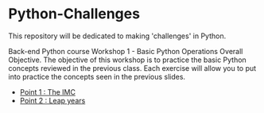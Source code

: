 # Python-Challenges
This repository will be dedicated to making 'challenges' in Python.

Back-end Python course
Workshop 1 - Basic Python Operations
Overall Objective.
The objective of this workshop is to practice the basic Python concepts reviewed in the previous class. Each exercise will allow you to put into practice the concepts seen in the previous slides.

* [Point 1 : The IMC](elIMC)
* [Point 2 : Leap years](añosBisiestos)

